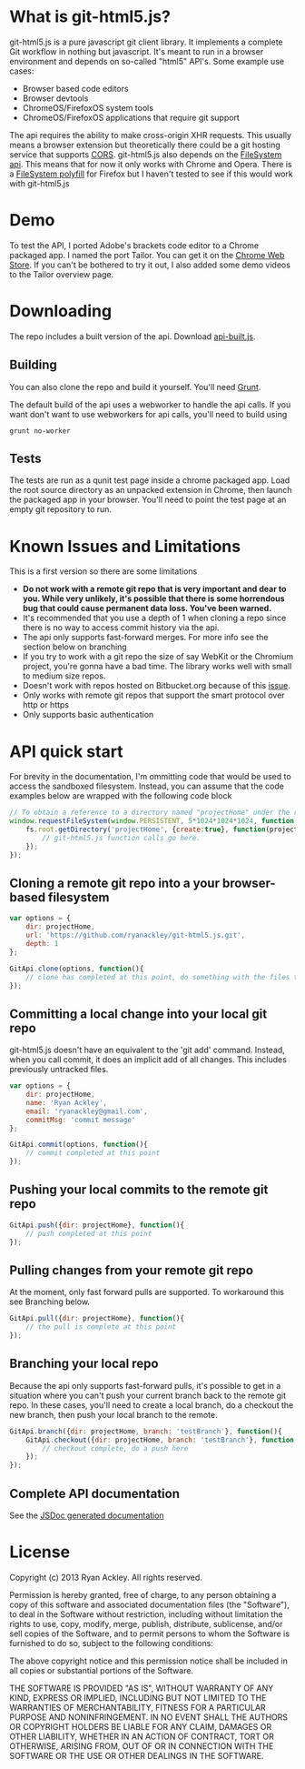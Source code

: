 # What is git-html5.js?

git-html5.js is a pure javascript git client library. It implements a complete Git workflow in nothing but javascript. It's meant to run in a browser environment and depends on so-called "html5" API's. Some example use cases:

- Browser based code editors
- Browser devtools
- ChromeOS/FirefoxOS system tools
- ChromeOS/FirefoxOS applications that require git support

The api requires the ability to make cross-origin XHR requests. This usually means a browser extension but theoretically there could be a git hosting service that supports [CORS](http://www.w3.org/TR/cors/). git-html5.js also depends on the [FileSystem api](http://www.html5rocks.com/en/tutorials/file/filesystem/). This means that for now it only works with Chrome and Opera. There is a [FileSystem polyfill](https://github.com/ebidel/idb.filesystem.js) for Firefox but I haven't tested to see if this would work with git-html5.js

# Demo

To test the API, I ported Adobe's brackets code editor to a Chrome packaged app. I named the port Tailor. You can get it on the [Chrome Web Store](https://chrome.google.com/webstore/detail/tailor/mfakmogheanjhlgjhpijkhdjegllgenf). If you can't be bothered to try it out, I also added some demo videos to the Tailor overview page. 

# Downloading

The repo includes a built version of the api. Download [api-built.js](https://raw.github.com/ryanackley/git-html5.js/master/api-built.js).

## Building

You can also clone the repo and build it yourself. You'll need [Grunt](http://gruntjs.com/).

The default build of the api uses a webworker to handle the api calls. If you want don't want to use webworkers for api calls, you'll need to build using
```
grunt no-worker
```

## Tests
 
The tests are run as a qunit test page inside a chrome packaged app. Load the root source directory as an unpacked extension in Chrome, then launch the packaged app in your browser. You'll need to point the test page at an empty git repository to run.  


# Known Issues and Limitations

This is a first version so there are some limitations

- **Do not work with a remote git repo that is very important and dear to you. While very unlikely, it's possible that there is some horrendous bug that could cause permanent data loss. You've been warned.**
- It's recommended that you use a depth of 1 when cloning a repo since there is no way to access commit history via the api.
- The api only supports fast-forward merges. For more info see the section below on branching
- If you try to work with a git repo the size of say WebKit or the Chromium project, you're gonna have a bad time. The library works well with small to medium size repos.
- Doesn't work with repos hosted on Bitbucket.org because of this [issue](https://bitbucket.org/site/master/issue/6666/detect-git-requests-by-content-type-header). 
- Only works with remote git repos that support the smart protocol over http or https 
- Only supports basic authentication

# API quick start

For brevity in the documentation, I'm ommitting code that would be used to access the sandboxed filesystem. Instead, you can assume that the code examples below are wrapped with the following code block

```javascript
// To obtain a reference to a directory named "projectHome" under the root filesystem directory you would use the following code.
window.requestFileSystem(window.PERSISTENT, 5*1024*1024*1024, function(fs){
    fs.root.getDirectory('projectHome', {create:true}, function(projectHome){
        // git-html5.js function calls go here.
    });
});
```

## Cloning a remote git repo into a your browser-based filesystem

```javascript
var options = {
    dir: projectHome,
    url: 'https://github.com/ryanackley/git-html5.js.git',
    depth: 1
};

GitApi.clone(options, function(){ 
    // clone has completed at this point, do something with the files that have been imported into dir
});
```

## Committing a local change into your local git repo

git-html5.js doesn't have an equivalent to the 'git add' command. Instead, when you call commit, it does an implicit add of all changes. This includes previously untracked files.  

```javascript
var options = {
    dir: projectHome,
    name: 'Ryan Ackley',
    email: 'ryanackley@gmail.com',
    commitMsg: 'commit message'
};

GitApi.commit(options, function(){
    // commit completed at this point
});
```

## Pushing your local commits to the remote git repo

```javascript
GitApi.push({dir: projectHome}, function(){
    // push completed at this point
});
```

## Pulling changes from your remote git repo

At the moment, only fast forward pulls are supported. To workaround this see Branching below.

```javascript
GitApi.pull({dir: projectHome}, function(){
    // the pull is complete at this point
});
```

## Branching your local repo

Because the api only supports fast-forward pulls, it's possible to get in a situation where you can't push your current branch back to the remote git repo. In these cases, you'll need to create a local branch, do a checkout the new branch, then push your local branch to the remote.

```javascript
GitApi.branch({dir: projectHome, branch: 'testBranch'}, function(){
    GitApi.checkout({dir: projectHome, branch: 'testBranch'}, function(){  
        // checkout complete, do a push here
    });
});
``` 

## Complete API documentation

See the [JSDoc generated documentation](http://ryanackley.github.io/git-html5.js/module-GitApi.html)

# License

Copyright (c) 2013 Ryan Ackley. All rights reserved.
 
Permission is hereby granted, free of charge, to any person obtaining a
copy of this software and associated documentation files (the "Software"), 
to deal in the Software without restriction, including without limitation 
the rights to use, copy, modify, merge, publish, distribute, sublicense, 
and/or sell copies of the Software, and to permit persons to whom the 
Software is furnished to do so, subject to the following conditions:
 
The above copyright notice and this permission notice shall be included in
all copies or substantial portions of the Software.
 
THE SOFTWARE IS PROVIDED "AS IS", WITHOUT WARRANTY OF ANY KIND, EXPRESS OR
IMPLIED, INCLUDING BUT NOT LIMITED TO THE WARRANTIES OF MERCHANTABILITY, 
FITNESS FOR A PARTICULAR PURPOSE AND NONINFRINGEMENT. IN NO EVENT SHALL THE
AUTHORS OR COPYRIGHT HOLDERS BE LIABLE FOR ANY CLAIM, DAMAGES OR OTHER 
LIABILITY, WHETHER IN AN ACTION OF CONTRACT, TORT OR OTHERWISE, ARISING 
FROM, OUT OF OR IN CONNECTION WITH THE SOFTWARE OR THE USE OR OTHER 
DEALINGS IN THE SOFTWARE.
